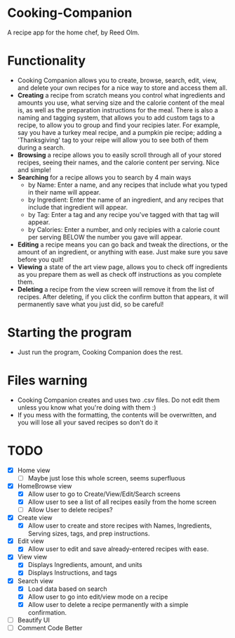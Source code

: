 # Cooking-Companion
A recipe app for the home chef, by Reed Olm.

# Functionality
- Cooking Companion allows you to create, browse, search, edit, view, and delete your own recipes for a nice way to store and access them all.
- **Creating** a recipe from scratch means you control what ingredients and amounts you use, what serving size and the calorie content of the
meal is, as well as the preparation instructions for the meal. There is also a naming and tagging system, that allows you to add custom tags to a recipe, 
to allow you to group and find your recipies later. For example, say you have a turkey meal recipe, and a pumpkin pie recipe; adding a 
'Thanksgiving' tag to your reipe will allow you to see both of them during a search.
- **Browsing** a recipe allows you to easily scroll through all of your stored recipes, seeing their names, and the calorie content per serving. Nice and simple!
- **Searching** for a recipe allows you to search by 4 main ways
    - by Name: Enter a name, and any recipes that include what you typed in their name will appear.
    - by Ingredient: Enter the name of an ingredient, and any recipes that include that ingredient will appear.
    - by Tag: Enter a tag and any recipe you've tagged with that tag will appear.
    - by Calories: Enter a number, and only recipies with a calorie count per serving BELOW the number you gave will appear.
- **Editing** a recipe means you can go back and tweak the directions, or the amount of an ingredient, or anything with ease. Just make sure you save before you quit!
- **Viewing** a state of the art view page, allows you to check off ingredients as you prepare them as well as check off instructions as you complete them.
- **Deleting** a recipe from the view screen will remove it from the list of recipes. After deleting, if you click the confirm button that appears, it will permanently
save what you just did, so be careful!

# Starting the program
- Just run the program, Cooking Companion does the rest.

# Files warning
- Cooking Companion creates and uses two .csv files. Do not edit them unless you know what you're doing with them :)
- If you mess with the formatting, the contents will be overwritten, and you will lose all your saved recipes so don't do it

# TODO
- [x] Home view
   - [ ] Maybe just lose this whole screen, seems superfluous
- [x] HomeBrowse view
   - [x] Allow user to go to Create/View/Edit/Search screens
   - [x] Allow user to see a list of all recipes easily from the home screen
   - [ ] Allow User to delete recipes?
- [x] Create view
  - [x] Allow user to create and store recipes with Names, Ingredients, Serving sizes, tags, and prep instructions.
- [x] Edit view
  - [x] Allow user to edit and save already-entered recipes with ease.
- [x] View view
  - [x] Displays Ingredients, amount, and units
  - [x] Displays Instructions, and tags
- [x] Search view
  - [x] Load data based on search
  - [x] Allow user to go into edit/view mode on a recipe
  - [x] Allow user to delete a recipe permanently with a simple confirmation.
- [ ] Beautify UI
- [ ] Comment Code Better
